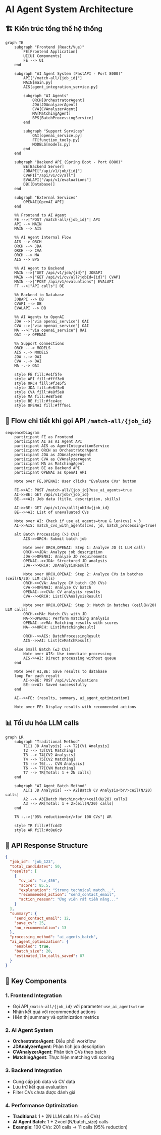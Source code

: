 # AI Agent System Architecture

## 🏗️ Kiến trúc tổng thể hệ thống

```mermaid
graph TB
    subgraph "Frontend (React/Vue)"
        FE[Frontend Application]
        UI[UI Components]
        FE --> UI
    end

    subgraph "AI Agent System (FastAPI - Port 8000)"
        API["/match-all/{job_id}"]
        MAIN[main.py]
        AIS[agent_integration_service.py]
        
        subgraph "AI Agents"
            ORCH[OrchestratorAgent]
            JDA[JDAnalyzerAgent]
            CVA[CVAnalyzerAgent]
            MA[MatchingAgent]
            BPS[BatchProcessingService]
        end
        
        subgraph "Support Services"
            OAI[openai_service.py]
            FT[function_tools.py]
            MODELS[models.py]
        end
    end

    subgraph "Backend API (Spring Boot - Port 8080)"
        BE[Backend Server]
        JOBAPI["/api/v1/job/{id}"]
        CVAPI["/api/v1/cv/all"]
        EVALAPI["/api/v1/evaluations"]
        DB[(Database)]
    end

    subgraph "External Services"
        OPENAI[OpenAI API]
    end

    %% Frontend to AI Agent
    FE -->|"POST /match-all/{job_id}"| API
    API --> MAIN
    MAIN --> AIS

    %% AI Agent Internal Flow
    AIS --> ORCH
    ORCH --> JDA
    ORCH --> CVA
    ORCH --> MA
    AIS --> BPS

    %% AI Agent to Backend
    MAIN -->|"GET /api/v1/job/{id}"| JOBAPI
    MAIN -->|"GET /api/v1/cv/all?jobId={id}"| CVAPI
    MAIN -->|"POST /api/v1/evaluations"| EVALAPI
    FT -->|"API calls"| BE

    %% Backend to Database
    JOBAPI --> DB
    CVAPI --> DB
    EVALAPI --> DB

    %% AI Agents to OpenAI
    JDA -->|"via openai_service"| OAI
    CVA -->|"via openai_service"| OAI
    MA -->|"via openai_service"| OAI
    OAI --> OPENAI

    %% Support connections
    ORCH -.-> MODELS
    AIS -.-> MODELS
    JDA -.-> OAI
    CVA -.-> OAI
    MA -.-> OAI

    style FE fill:#e1f5fe
    style API fill:#fff3e0
    style ORCH fill:#f3e5f5
    style JDA fill:#e8f5e8
    style CVA fill:#e8f5e8
    style MA fill:#e8f5e8
    style BE fill:#fce4ec
    style OPENAI fill:#fff8e1
```

## 🔄 Flow chi tiết khi gọi API `/match-all/{job_id}`

```mermaid
sequenceDiagram
    participant FE as Frontend
    participant AI as AI Agent API
    participant AIS as AgentIntegrationService
    participant ORCH as OrchestratorAgent
    participant JDA as JDAnalyzerAgent
    participant CVA as CVAnalyzerAgent
    participant MA as MatchingAgent
    participant BE as Backend API
    participant OPENAI as OpenAI API

    Note over FE,OPENAI: User clicks "Evaluate CVs" button

    FE->>AI: POST /match-all/{job_id}?use_ai_agents=true
    AI->>BE: GET /api/v1/job/{job_id}
    BE-->>AI: Job data (title, description, skills)
    
    AI->>BE: GET /api/v1/cv/all?jobId={job_id}
    BE-->>AI: List of unevaluated CVs
    
    Note over AI: Check if use_ai_agents=true & len(cvs) > 3
    AI->>AIS: match_cvs_with_agents(cvs, jd, batch_processing=true)
    
    alt Batch Processing (>3 CVs)
        AIS->>ORCH: Submit batch job
        
        Note over ORCH,OPENAI: Step 1: Analyze JD (1 LLM call)
        ORCH->>JDA: Analyze job description
        JDA->>OPENAI: Analyze JD requirements
        OPENAI-->>JDA: Structured JD analysis
        JDA-->>ORCH: JDAnalysisResult
        
        Note over ORCH,OPENAI: Step 2: Analyze CVs in batches (ceil(N/20) LLM calls)
        ORCH->>CVA: Analyze CV batch (20 CVs)
        CVA->>OPENAI: Analyze CV batch
        OPENAI-->>CVA: CV analysis results
        CVA-->>ORCH: List[CVAnalysisResult]
        
        Note over ORCH,OPENAI: Step 3: Match in batches (ceil(N/20) LLM calls)
        ORCH->>MA: Match CVs with JD
        MA->>OPENAI: Perform matching analysis
        OPENAI-->>MA: Matching results with scores
        MA-->>ORCH: List[MatchingResult]
        
        ORCH-->>AIS: BatchProcessingResult
        AIS-->>AI: List[CvMatchResult]
        
    else Small Batch (≤3 CVs)
        Note over AIS: Use immediate processing
        AIS->>AI: Direct processing without queue
    end
    
    Note over AI,BE: Save results to database
    loop For each result
        AI->>BE: POST /api/v1/evaluations
        BE-->>AI: Saved successfully
    end
    
    AI-->>FE: {results, summary, ai_agent_optimization}
    
    Note over FE: Display results with recommended actions
```

## 📊 Tối ưu hóa LLM calls

```mermaid
graph LR
    subgraph "Traditional Method"
        T1[1 JD Analysis] --> T2[CV1 Analysis]
        T2 --> T3[CV1 Matching]
        T3 --> T4[CV2 Analysis]
        T4 --> T5[CV2 Matching]
        T5 --> T6[... CVN Analysis]
        T6 --> T7[CVN Matching]
        T7 --> TR[Total: 1 + 2N calls]
    end
    
    subgraph "AI Agent Batch Method"
        A1[1 JD Analysis] --> A2[Batch CV Analysis<br/>ceil(N/20) calls]
        A2 --> A3[Batch Matching<br/>ceil(N/20) calls]
        A3 --> AR[Total: 1 + 2×ceil(N/20) calls]
    end
    
    TR -.->|"95% reduction<br/>for 100 CVs"| AR
    
    style TR fill:#ffcdd2
    style AR fill:#c8e6c9
```

## 🎯 API Response Structure

```json
{
  "job_id": "job_123",
  "total_candidates": 50,
  "results": [
    {
      "cv_id": "cv_456",
      "score": 85.5,
      "explanation": "Strong technical match...",
      "recommended_action": "send_contact_email",
      "action_reason": "Ứng viên rất tiềm năng..."
    }
  ],
  "summary": {
    "send_contact_email": 12,
    "save_cv": 25,
    "no_recommendation": 13
  },
  "processing_method": "ai_agents_batch",
  "ai_agent_optimization": {
    "enabled": true,
    "batch_size": 20,
    "estimated_llm_calls_saved": 87
  }
}
```

## 🔧 Key Components

### 1. **Frontend Integration**
- Gọi API `/match-all/{job_id}` với parameter `use_ai_agents=true`
- Nhận kết quả với recommended actions
- Hiển thị summary và optimization metrics

### 2. **AI Agent System**
- **OrchestratorAgent**: Điều phối workflow
- **JDAnalyzerAgent**: Phân tích job description  
- **CVAnalyzerAgent**: Phân tích CVs theo batch
- **MatchingAgent**: Thực hiện matching với scoring

### 3. **Backend Integration**
- Cung cấp job data và CV data
- Lưu trữ kết quả evaluation
- Filter CVs chưa được đánh giá

### 4. **Performance Optimization**
- **Traditional**: 1 + 2N LLM calls (N = số CVs)
- **AI Agent Batch**: 1 + 2×ceil(N/batch_size) calls
- **Example**: 100 CVs: 201 calls → 11 calls (95% reduction)
